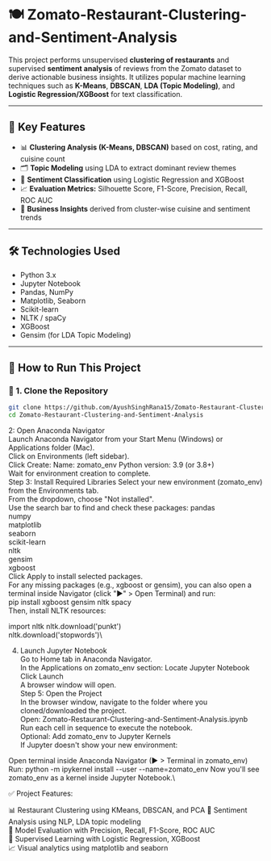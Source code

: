 # 🍽️ Zomato-Restaurant-Clustering-and-Sentiment-Analysis

This project performs unsupervised **clustering of restaurants** and supervised **sentiment analysis** of reviews from the Zomato dataset to derive actionable business insights. It utilizes popular machine learning techniques such as **K-Means**, **DBSCAN**, **LDA (Topic Modeling)**, and **Logistic Regression/XGBoost** for text classification.


---

## 🧠 Key Features

- 📊 **Clustering Analysis (K-Means, DBSCAN)** based on cost, rating, and cuisine count
- 🗂️ **Topic Modeling** using LDA to extract dominant review themes
- 💬 **Sentiment Classification** using Logistic Regression and XGBoost
- 📈 **Evaluation Metrics:** Silhouette Score, F1-Score, Precision, Recall, ROC AUC
- 📌 **Business Insights** derived from cluster-wise cuisine and sentiment trends

---

## 🛠️ Technologies Used

- Python 3.x
- Jupyter Notebook
- Pandas, NumPy
- Matplotlib, Seaborn
- Scikit-learn
- NLTK / spaCy
- XGBoost
- Gensim (for LDA Topic Modeling)

---

## 🚀 How to Run This Project

### 🔧 1. Clone the Repository

```bash
git clone https://github.com/AyushSinghRana15/Zomato-Restaurant-Clustering-and-Sentiment-Analysis.git
cd Zomato-Restaurant-Clustering-and-Sentiment-Analysis
```
2: Open Anaconda Navigator\
Launch Anaconda Navigator from your Start Menu (Windows) or Applications folder (Mac).\
Click on Environments (left sidebar).\
Click Create:
Name: zomato_env
Python version: 3.9 (or 3.8+)\
Wait for environment creation to complete.\
Step 3: Install Required Libraries
Select your new environment (zomato_env) from the Environments tab.\
From the dropdown, choose "Not installed".\
Use the search bar to find and check these packages:
pandas\
numpy\
matplotlib\
seaborn\
scikit-learn\
nltk\
gensim\
xgboost\
Click Apply to install selected packages.\
For any missing packages (e.g., xgboost or gensim), you can also open a terminal inside Navigator (click "▶" > Open Terminal) and run:\
pip install xgboost gensim nltk spacy\
Then, install NLTK resources:

import nltk
nltk.download('punkt')\
nltk.download('stopwords')\

4. Launch Jupyter Notebook\
Go to Home tab in Anaconda Navigator.\
In the Applications on zomato_env section:
Locate Jupyter Notebook
Click Launch\
A browser window will open.\
Step 5: Open the Project\
In the browser window, navigate to the folder where you cloned/downloaded the project.\
Open:
Zomato-Restaurant-Clustering-and-Sentiment-Analysis.ipynb\
Run each cell in sequence to execute the notebook.\
Optional: Add zomato_env to Jupyter Kernels\
If Jupyter doesn't show your new environment:

Open terminal inside Anaconda Navigator (▶ > Terminal in zomato_env)
Run:
python -m ipykernel install --user --name=zomato_env
Now you'll see zomato_env as a kernel inside Jupyter Notebook.\

✅ Project Features:

📊 Restaurant Clustering using KMeans, DBSCAN, and PCA
💬 Sentiment Analysis using NLP, LDA topic modeling\
🎯 Model Evaluation with Precision, Recall, F1-Score, ROC AUC\
🧠 Supervised Learning with Logistic Regression, XGBoost\
📈 Visual analytics using matplotlib and seaborn




